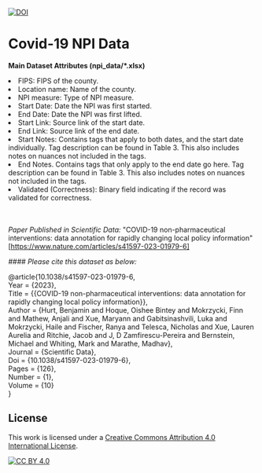 <a href="https://doi.org/10.5281/zenodo.7545486"><img src="https://zenodo.org/badge/DOI/10.5281/zenodo.7545486.svg" alt="DOI"></a>



# Covid-19 NPI Data

<b>Main Dataset Attributes (npi_data/*.xlsx)</b>
<li>FIPS: FIPS of the county.</li>
<li>Location name: Name of the county.</li>
<li>NPI measure: Type of NPI measure.</li>
<li>Start Date: Date the NPI was first started.</li>
<li>End Date: Date the NPI was first lifted.</li>
<li>Start Link: Source link of the start date.</li>
<li>End Link: Source link of the end date.</li>
<li>Start Notes: Contains tags that apply to both dates, and the start date individually. Tag description can be found in Table 3.
This also includes notes on nuances not included in the tags.</li>
<li>End Notes. Contains tags that only apply to the end date go here. Tag description can be found in Table 3. This also includes
notes on nuances not included in the tags.</li>
<li>Validated (Correctness): Binary field indicating if the record was validated for correctness.</li>


 <br>
 <br>
 
*Paper Published in Scientific Data:* "COVID-19 non-pharmaceutical interventions: data annotation for rapidly changing local policy information"
[https://www.nature.com/articles/s41597-023-01979-6]
 
*#### Please cite this dataset as below:*

@article{10.1038/s41597-023-01979-6,  <br>
Year = {2023},  <br>
Title = {{COVID-19 non-pharmaceutical interventions: data annotation for rapidly changing local policy information}},  <br>
Author = {Hurt, Benjamin and Hoque, Oishee Bintey and Mokrzycki, Finn and Mathew, Anjali and Xue, Maryann and Gabitsinashvili, Luka and Mokrzycki, Haile and Fischer, Ranya and Telesca, Nicholas and Xue, Lauren Aurelia and Ritchie, Jacob and J, D Zamfirescu-Pereira and Bernstein, Michael and Whiting, Mark and Marathe, Madhav},  <br> 
Journal = {Scientific Data},  <br>
Doi = {10.1038/s41597-023-01979-6},  <br>
Pages = {126},  <br>
Number = {1},  <br>
Volume = {10} <br>
}


## License
This work is licensed under a
[Creative Commons Attribution 4.0 International License][cc-by].

[![CC BY 4.0][cc-by-image]][cc-by]

[cc-by]: http://creativecommons.org/licenses/by/4.0/
[cc-by-image]: https://i.creativecommons.org/l/by/4.0/88x31.png
[cc-by-shield]: https://img.shields.io/badge/License-CC%20BY%204.0-lightgrey.svg
